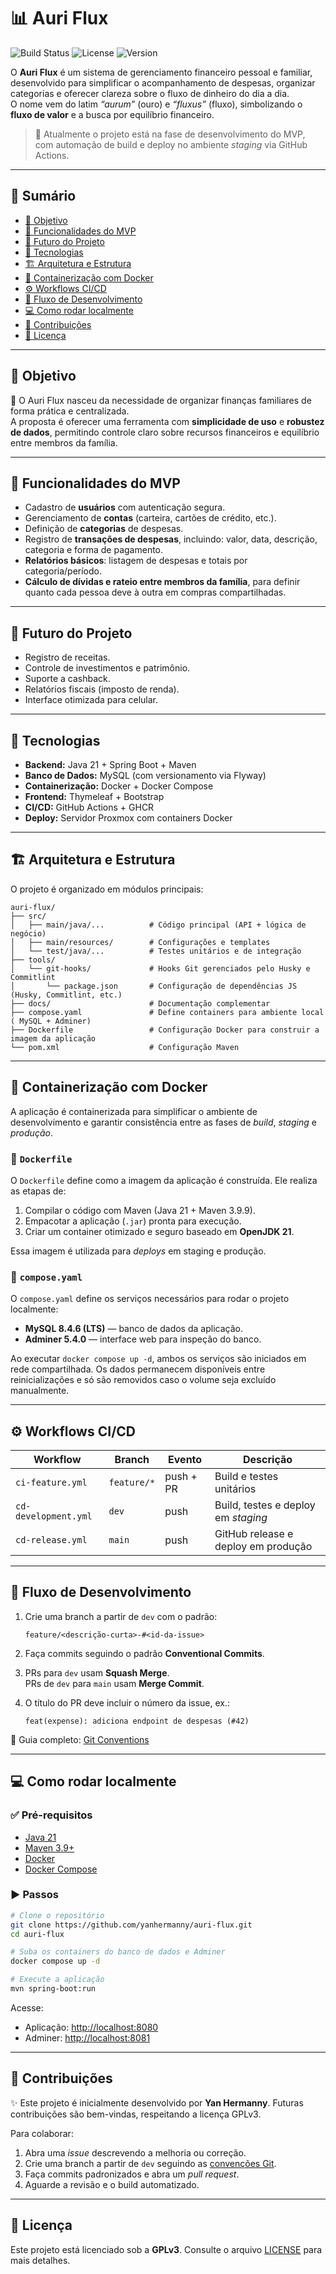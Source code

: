 # 📊 Auri Flux

![Build Status](https://github.com/yanhermanny/auri-flux/actions/workflows/main.yml/badge.svg) ![License](https://img.shields.io/github/license/yanhermanny/auri-flux) ![Version](https://img.shields.io/github/v/tag/yanhermanny/auri-flux)

O **Auri Flux** é um sistema de gerenciamento financeiro pessoal e familiar, desenvolvido para simplificar o acompanhamento de despesas, organizar categorias e oferecer clareza sobre o fluxo de dinheiro do dia a dia.  
O nome vem do latim *“aurum”* (ouro) e *“fluxus”* (fluxo), simbolizando o **fluxo de valor** e a busca por equilíbrio financeiro.

> 🧪 Atualmente o projeto está na fase de desenvolvimento do MVP, com automação de build e deploy no ambiente *staging* via GitHub Actions.

---

## 📑 Sumário

* [🎯 Objetivo](#-objetivo)
* [🚀 Funcionalidades do MVP](#-funcionalidades-do-mvp)
* [🔮 Futuro do Projeto](#-futuro-do-projeto)
* [🧩 Tecnologias](#-tecnologias)
* [🏗️ Arquitetura e Estrutura](#️-arquitetura-e-estrutura)
* [🐳 Containerização com Docker](#-containerização-com-docker)
* [⚙️ Workflows CI/CD](#️-workflows-cicd)
* [🔄 Fluxo de Desenvolvimento](#-fluxo-de-desenvolvimento)
* [💻 Como rodar localmente](#-como-rodar-localmente)
* [🤝 Contribuições](#-contribuições)
* [📄 Licença](#-licença)

---

## 🎯 Objetivo

📌 O Auri Flux nasceu da necessidade de organizar finanças familiares de forma prática e centralizada.  
A proposta é oferecer uma ferramenta com **simplicidade de uso** e **robustez de dados**, permitindo controle claro sobre recursos financeiros e equilíbrio entre membros da família.

---

## 🚀 Funcionalidades do MVP

* Cadastro de **usuários** com autenticação segura.
* Gerenciamento de **contas** (carteira, cartões de crédito, etc.).
* Definição de **categorias** de despesas.
* Registro de **transações de despesas**, incluindo: valor, data, descrição, categoria e forma de pagamento.
* **Relatórios básicos**: listagem de despesas e totais por categoria/período.
* **Cálculo de dívidas e rateio entre membros da família**, para definir quanto cada pessoa deve à outra em compras compartilhadas.

---

## 🔮 Futuro do Projeto

* Registro de receitas.
* Controle de investimentos e patrimônio.
* Suporte a cashback.
* Relatórios fiscais (imposto de renda).
* Interface otimizada para celular.

---

## 🧩 Tecnologias

* **Backend:** Java 21 + Spring Boot + Maven  
* **Banco de Dados:** MySQL (com versionamento via Flyway)  
* **Containerização:** Docker + Docker Compose  
* **Frontend:** Thymeleaf + Bootstrap  
* **CI/CD:** GitHub Actions + GHCR  
* **Deploy:** Servidor Proxmox com containers Docker

---

## 🏗️ Arquitetura e Estrutura

O projeto é organizado em módulos principais:

```text
auri-flux/
├── src/
│   ├── main/java/...          # Código principal (API + lógica de negócio)
│   ├── main/resources/        # Configurações e templates
│   └── test/java/...          # Testes unitários e de integração
├── tools/
│   └── git-hooks/             # Hooks Git gerenciados pelo Husky e Commitlint
│       └── package.json       # Configuração de dependências JS (Husky, Commitlint, etc.)
├── docs/                      # Documentação complementar
├── compose.yaml               # Define containers para ambiente local ( MySQL + Adminer)
├── Dockerfile                 # Configuração Docker para construir a imagem da aplicação
└── pom.xml                    # Configuração Maven
```

---

## 🐳 Containerização com Docker

A aplicação é containerizada para simplificar o ambiente de desenvolvimento e garantir consistência entre as fases de *build*, *staging* e *produção*.

### 🔧 `Dockerfile`

O `Dockerfile` define como a imagem da aplicação é construída.
Ele realiza as etapas de:

1. Compilar o código com Maven (Java 21 + Maven 3.9.9).
2. Empacotar a aplicação (`.jar`) pronta para execução.
3. Criar um container otimizado e seguro baseado em **OpenJDK 21**.

Essa imagem é utilizada para *deploys* em staging e produção.

### 🧱 `compose.yaml`

O `compose.yaml` define os serviços necessários para rodar o projeto localmente:

* **MySQL 8.4.6 (LTS)** — banco de dados da aplicação.
* **Adminer 5.4.0** — interface web para inspeção do banco.

Ao executar `docker compose up -d`, ambos os serviços são iniciados em rede compartilhada.
Os dados permanecem disponíveis entre reinicializações e só são removidos caso o volume seja excluído manualmente.

---

## ⚙️ Workflows CI/CD

| Workflow             | Branch      | Evento    | Descrição                           |
| -------------------- | ----------- | --------- | ----------------------------------- |
| `ci-feature.yml`     | `feature/*` | push + PR | Build e testes unitários            |
| `cd-development.yml` | `dev`       | push      | Build, testes e deploy em *staging* |
| `cd-release.yml`     | `main`      | push      | GitHub release e deploy em produção |

---

## 🔄 Fluxo de Desenvolvimento

1. Crie uma branch a partir de `dev` com o padrão:

   ```text
   feature/<descrição-curta>-#<id-da-issue>
   ```
2. Faça commits seguindo o padrão **Conventional Commits**.
3. PRs para `dev` usam **Squash Merge**.  
   PRs de `dev` para `main` usam **Merge Commit**.
4. O título do PR deve incluir o número da issue, ex.:

   ```text
   feat(expense): adiciona endpoint de despesas (#42)
   ```

📘 Guia completo: [Git Conventions](docs/git-conventions.md)

---

## 💻 Como rodar localmente

### ✅ Pré-requisitos

* [Java 21](https://www.oracle.com/br/java/technologies/downloads/#java21)
* [Maven 3.9+](https://maven.apache.org/download.cgi)
* [Docker](https://docs.docker.com/get-docker/)
* [Docker Compose](https://docs.docker.com/compose/)

### ▶️ Passos

```bash
# Clone o repositório
git clone https://github.com/yanhermanny/auri-flux.git
cd auri-flux

# Suba os containers do banco de dados e Adminer
docker compose up -d

# Execute a aplicação
mvn spring-boot:run
```

Acesse:

* Aplicação: [http://localhost:8080](http://localhost:8080)
* Adminer: [http://localhost:8081](http://localhost:8081)

---

## 🤝 Contribuições

✨ Este projeto é inicialmente desenvolvido por **Yan Hermanny**. Futuras contribuições são bem-vindas, respeitando a licença GPLv3.

Para colaborar:

1. Abra uma *issue* descrevendo a melhoria ou correção.
2. Crie uma branch a partir de `dev` seguindo as [convenções Git](docs/git-conventions.md).
3. Faça commits padronizados e abra um *pull request*.
4. Aguarde a revisão e o build automatizado.

---

## 📄 Licença

Este projeto está licenciado sob a **GPLv3**.
Consulte o arquivo [LICENSE](LICENSE) para mais detalhes.
